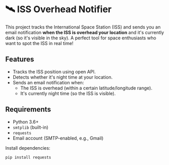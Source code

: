 # 🛰️ ISS Overhead Notifier

This project tracks the International Space Station (ISS) and sends you an email notification **when the ISS is overhead your location** and it's currently dark (so it's visible in the sky). A perfect tool for space enthusiasts who want to spot the ISS in real time!

## Features

- Tracks the ISS position using open API.
- Detects whether it's night time at your location.
- Sends an email notification when:
  - The ISS is overhead (within a certain latitude/longitude range).
  - It's currently night time (so the ISS is visible).

## Requirements

- Python 3.6+
- `smtplib` (built-in)
- `requests`
- Email account (SMTP-enabled, e.g., Gmail)

Install dependencies:
```bash
pip install requests
